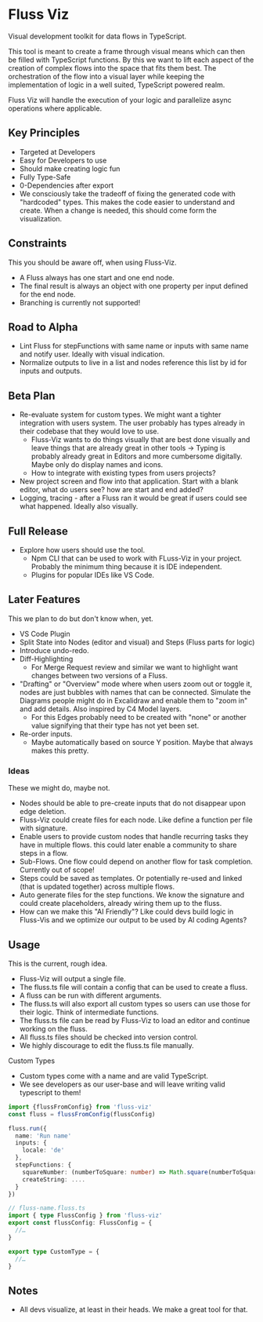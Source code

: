 # Fluss Viz

Visual development toolkit for data flows in TypeScript.

This tool is meant to create a frame through visual means which can then be filled with TypeScript functions. By this we want to lift each aspect of the creation of complex flows into the space that fits them best. The orchestration of the flow into a visual layer while keeping the implementation of logic in a well suited, TypeScript powered realm.

Fluss Viz will handle the execution of your logic and parallelize async operations where applicable.

## Key Principles

- Targeted at Developers
- Easy for Developers to use
- Should make creating logic fun
- Fully Type-Safe
- 0-Dependencies after export
- We consciously take the tradeoff of fixing the generated code with "hardcoded" types. This makes the code easier to understand and create. When a change is needed, this should come form the visualization.

## Constraints

This you should be aware off, when using Fluss-Viz.

- A Fluss always has one start and one end node.
- The final result is always an object with one property per input defined for the end node.
- Branching is currently not supported!

## Road to Alpha

- Lint Fluss for stepFunctions with same name or inputs with same name and notify user. Ideally with visual indication.
- Normalize outputs to live in a list and nodes reference this list by id for inputs and outputs.

## Beta Plan

- Re-evaluate system for custom types. We might want a tighter integration with users system. The user probably has types already in their codebase that they would love to use.
  - Fluss-Viz wants to do things visually that are best done visually and leave things that are already great in other tools -> Typing is probably already great in Editors and more cumbersome digitally. Maybe only do display names and icons.
  - How to integrate with existing types from users projects?
- New project screen and flow into that application. Start with a blank editor, what do users see? how are start and end added?
- Logging, tracing - after a Fluss ran it would be great if users could see what happened. Ideally also visually.

## Full Release

- Explore how users should use the tool.
  - Npm CLI that can be used to work with FLuss-Viz in your project. Probably the minimum thing because it is IDE independent.
  - Plugins for popular IDEs like VS Code.

## Later Features

This we plan to do but don't know when, yet.

- VS Code Plugin
- Split State into Nodes (editor and visual) and Steps (Fluss parts for logic)
- Introduce undo-redo.
- Diff-Highlighting
  - For Merge Request review and similar we want to highlight want changes between two versions of a Fluss.
- "Drafting" or "Overview" mode where when users zoom out or toggle it, nodes are just bubbles with names that can be connected. Simulate the Diagrams people might do in Excalidraw and enable them to "zoom in" and add details. Also inspired by C4 Model layers.
  - For this Edges probably need to be created with "none" or another value signifying that their type has not yet been set.
- Re-order inputs.
  - Maybe automatically based on source Y position. Maybe that always makes this pretty.

### Ideas

These we might do, maybe not.

- Nodes should be able to pre-create inputs that do not disappear upon edge deletion.
- Fluss-Viz could create files for each node. Like define a function per file with signature.
- Enable users to provide custom nodes that handle recurring tasks they have in multiple flows. this could later enable a community to share steps in a flow.
- Sub-Flows. One flow could depend on another flow for task completion. Currently out of scope!
- Steps could be saved as templates. Or potentially re-used and linked (that is updated together) across multiple flows.
- Auto generate files for the step functions. We know the signature and could create placeholders, already wiring them up to the fluss.
- How can we make this "AI Friendly"? Like could devs build logic in Fluss-Vis and we optimize our output to be used by AI coding Agents?

## Usage

This is the current, rough idea.

- Fluss-Viz will output a single file.
- The fluss.ts file will contain a config that can be used to create a fluss.
- A fluss can be run with different arguments.
- The fluss.ts will also export all custom types so users can use those for their logic. Think of intermediate functions.
- The fluss.ts file can be read by Fluss-Viz to load an editor and continue working on the fluss.
- All fluss.ts files should be checked into version control.
- We highly discourage to edit the fluss.ts file manually.

Custom Types

- Custom types come with a name and are valid TypeScript.
- We see developers as our user-base and will leave writing valid typescript to them!

```typescript
import {flussFromConfig} from 'fluss-viz'
const fluss = flussFromConfig(flussConfig)

fluss.run({
  name: 'Run name'
  inputs: {
    locale: 'de'
  },
  stepFunctions: {
    squareNumber: (numberToSquare: number) => Math.square(numberToSquare),
    createString: ....
  }
})
```

```typescript
// fluss-name.fluss.ts
import { type FlussConfig } from 'fluss-viz'
export const flussConfig: FlussConfig = {
  //…
}

export type CustomType = {
  //…
}
```


## Notes

- All devs visualize, at least in their heads. We make a great tool for that.
